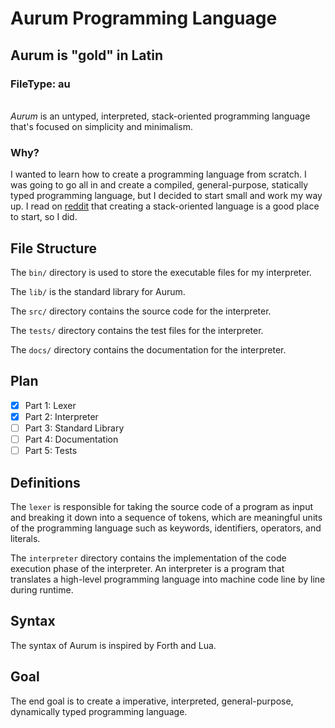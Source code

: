# Aurum Programming Language

## Aurum is "gold" in Latin

### FileType: au

\
*Aurum* is an untyped, interpreted, stack-oriented programming language that's focused on simplicity and minimalism.

### Why?

I wanted to learn how to create a programming language from scratch. I was going to go all in and create a compiled, general-purpose, statically typed programming language, but I decided to start small and work my way up. I read on [reddit](https://www.reddit.com/r/ProgrammingLanguages/comments/4jtwf8/comment/d39l2rm/?utm_source=share&utm_medium=web3x&utm_name=web3xcss&utm_term=1&utm_content=share_button) that creating a stack-oriented language is a good place to start, so I did.

## File Structure

The `bin/` directory is used to store the executable files for my interpreter.

The `lib/` is the standard library for Aurum.

The `src/` directory contains the source code for the interpreter.

The `tests/` directory contains the test files for the interpreter.

The `docs/` directory contains the documentation for the interpreter.

## Plan

- [x] Part 1: Lexer
- [x] Part 2: Interpreter
- [ ] Part 3: Standard Library
- [ ] Part 4: Documentation
- [ ] Part 5: Tests

## Definitions

The `lexer` is responsible for taking the source code of a program as input and breaking it down into a sequence of tokens, which are meaningful units of the programming language such as keywords, identifiers, operators, and literals.

The `interpreter` directory contains the implementation of the code execution phase of the interpreter. An interpreter is a program that translates a high-level programming language into machine code line by line during runtime.

## Syntax

The syntax of Aurum is inspired by Forth and Lua.

## Goal

The end goal is to create a imperative, interpreted, general-purpose, dynamically typed programming language.
